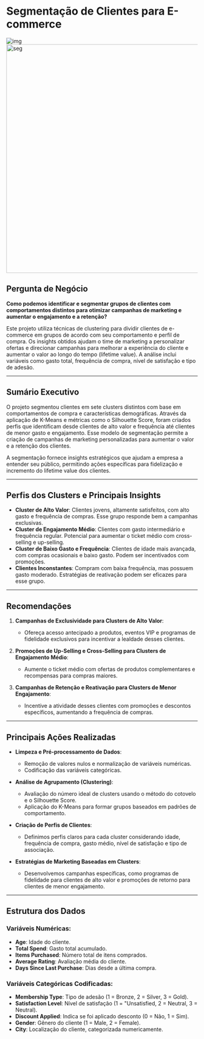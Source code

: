 # Segmentação de Clientes para E-commerce 
![img](https://www.hubspot.com/hs-fs/hubfs/media/Segmentacaodeclientesoqueecomoexecutaremseunegocio.jpeg?width=595&height=400&name=Segmentacaodeclientesoqueecomoexecutaremseunegocio.jpeg)
<img src="[URL_da_Imagem](https://www.hubspot.com/hs-fs/hubfs/media/Segmentacaodeclientesoqueecomoexecutaremseunegocio.jpeg?width=595&height=400&name=Segmentacaodeclientesoqueecomoexecutaremseunegocio.jpeg)" alt="seg" width=600 weight=400>
## Pergunta de Negócio
**Como podemos identificar e segmentar grupos de clientes com comportamentos distintos para otimizar campanhas de marketing e aumentar o engajamento e a retenção?**

Este projeto utiliza técnicas de clustering para dividir clientes de e-commerce em grupos de acordo com seu comportamento e perfil de compra. Os insights obtidos ajudam o time de marketing a personalizar ofertas e direcionar campanhas para melhorar a experiência do cliente e aumentar o valor ao longo do tempo (lifetime value). A análise inclui variáveis como gasto total, frequência de compra, nível de satisfação e tipo de adesão.

---

## Sumário Executivo
O projeto segmentou clientes em sete clusters distintos com base em comportamentos de compra e características demográficas. Através da aplicação de K-Means e métricas como o Silhouette Score, foram criados perfis que identificam desde clientes de alto valor e frequência até clientes de menor gasto e engajamento. Esse modelo de segmentação permite a criação de campanhas de marketing personalizadas para aumentar o valor e a retenção dos clientes.

A segmentação fornece insights estratégicos que ajudam a empresa a entender seu público, permitindo ações específicas para fidelização e incremento do lifetime value dos clientes.

---
## Perfis dos Clusters e Principais Insights

- **Cluster de Alto Valor**: Clientes jovens, altamente satisfeitos, com alto gasto e frequência de compras. Esse grupo responde bem a campanhas exclusivas.
- **Cluster de Engajamento Médio**: Clientes com gasto intermediário e frequência regular. Potencial para aumentar o ticket médio com cross-selling e up-selling.
- **Cluster de Baixo Gasto e Frequência**: Clientes de idade mais avançada, com compras ocasionais e baixo gasto. Podem ser incentivados com promoções.
- **Clientes Inconstantes**: Compram com baixa frequência, mas possuem gasto moderado. Estratégias de reativação podem ser eficazes para esse grupo.

---

## Recomendações

1. **Campanhas de Exclusividade para Clusters de Alto Valor**:
   - Ofereça acesso antecipado a produtos, eventos VIP e programas de fidelidade exclusivos para incentivar a lealdade desses clientes.

2. **Promoções de Up-Selling e Cross-Selling para Clusters de Engajamento Médio**:
   - Aumente o ticket médio com ofertas de produtos complementares e recompensas para compras maiores.

3. **Campanhas de Retenção e Reativação para Clusters de Menor Engajamento**:
   - Incentive a atividade desses clientes com promoções e descontos específicos, aumentando a frequência de compras.

---

## Principais Ações Realizadas

- **Limpeza e Pré-processamento de Dados**:
  - Remoção de valores nulos e normalização de variáveis numéricas.
  - Codificação das variáveis categóricas.

- **Análise de Agrupamento (Clustering)**:
  - Avaliação do número ideal de clusters usando o método do cotovelo e o Silhouette Score.
  - Aplicação do K-Means para formar grupos baseados em padrões de comportamento.

- **Criação de Perfis de Clientes**:
  - Definimos perfis claros para cada cluster considerando idade, frequência de compra, gasto médio, nível de satisfação e tipo de associação.

- **Estratégias de Marketing Baseadas em Clusters**:
  - Desenvolvemos campanhas específicas, como programas de fidelidade para clientes de alto valor e promoções de retorno para clientes de menor engajamento.

---

## Estrutura dos Dados

### Variáveis Numéricas:
- **Age**: Idade do cliente.
- **Total Spend**: Gasto total acumulado.
- **Items Purchased**: Número total de itens comprados.
- **Average Rating**: Avaliação média do cliente.
- **Days Since Last Purchase**: Dias desde a última compra.

### Variáveis Categóricas Codificadas:
- **Membership Type**: Tipo de adesão (1 = Bronze, 2 = Silver, 3 = Gold).
- **Satisfaction Level**: Nível de satisfação (1 = "Unsatisfied, 2 = Neutral, 3 = Neutral). 
- **Discount Applied**: Indica se foi aplicado desconto (0 = Não, 1 = Sim).
- **Gender**: Gênero do cliente (1 = Male, 2 = Female).
- **City**: Localização do cliente, categorizada numericamente.
  
